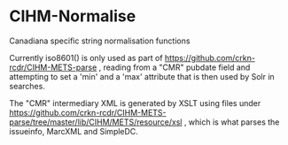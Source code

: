 # CIHM-Normalise
Canadiana specific string normalisation functions

Currently iso8601() is only used as part of https://github.com/crkn-rcdr/CIHM-METS-parse , reading from a "CMR" pubdate field and attempting to set a 'min' and a 'max' attribute that is then used by Solr in searches.

The "CMR" intermediary XML is generated by XSLT using files under https://github.com/crkn-rcdr/CIHM-METS-parse/tree/master/lib/CIHM/METS/resource/xsl , which is what parses the issueinfo, MarcXML and SimpleDC.
